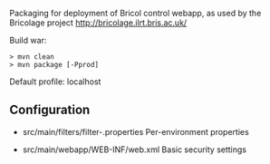 Packaging for deployment of Bricol control webapp, as used by the Bricolage project
http://bricolage.ilrt.bris.ac.uk/

Build war:

    > mvn clean
    > mvn package [-Pprod]

Default profile: localhost

Configuration
-------------
- src/main/filters/filter-<env>.properties
    Per-environment properties
    
- src/main/webapp/WEB-INF/web.xml
    Basic security settings

